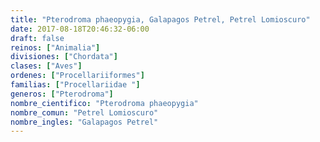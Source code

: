 ```yaml
---
title: "Pterodroma phaeopygia, Galapagos Petrel, Petrel Lomioscuro"
date: 2017-08-18T20:46:32-06:00
draft: false
reinos: ["Animalia"]
divisiones: ["Chordata"]
clases: ["Aves"]
ordenes: ["Procellariiformes"]
familias: ["Procellariidae "]
generos: ["Pterodroma"]
nombre_cientifico: "Pterodroma phaeopygia"
nombre_comun: "Petrel Lomioscuro"
nombre_ingles: "Galapagos Petrel"
---
```

